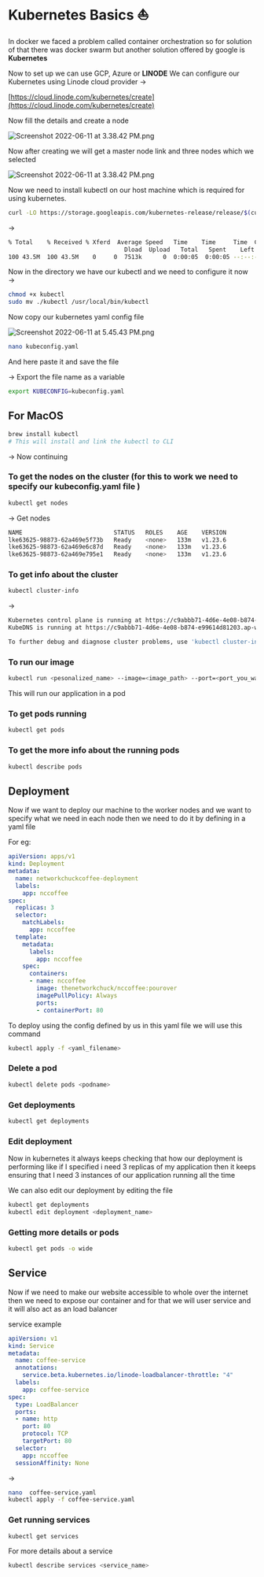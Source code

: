 # Kubernetes Basics ⛵

In docker we faced a problem called container orchestration so for solution of that there was docker swarm but another solution offered by google is **Kubernetes**

Now to set up we can use GCP, Azure or **LINODE**
We can configure our Kubernetes using Linode cloud provider →

[https://cloud.linode.com/kubernetes/create](https://cloud.linode.com/kubernetes/create)

Now fill the details and create a node

![Screenshot 2022-06-11 at 3.38.42 PM.png](Kubernetes%201627a4705afa41d2af0657bed77d99bd/Screenshot_2022-06-11_at_3.38.42_PM.png)

Now after creating we will get a master node link and three nodes which we selected

![Screenshot 2022-06-11 at 3.38.42 PM.png](Kubernetes%201627a4705afa41d2af0657bed77d99bd/Screenshot_2022-06-11_at_3.38.42_PM%201.png)

Now we need to install kubectl on our host machine which is required for using kubernetes.

```bash
curl -LO https://storage.googleapis.com/kubernetes-release/release/$(curl -s https://storage.googleapis.com/kubernetes-release/release/stable.txt)/bin/linux/amd64/kubectl
```

→ 

```bash
% Total    % Received % Xferd  Average Speed   Time    Time     Time  Current
                                 Dload  Upload   Total   Spent    Left  Speed
100 43.5M  100 43.5M    0     0  7513k      0  0:00:05  0:00:05 --:--:-- 8750k
```

Now in the directory we have our kubectl and we need to configure it now →

```bash
chmod +x kubectl
sudo mv ./kubectl /usr/local/bin/kubectl
```

Now copy our kubernetes yaml config file

![Screenshot 2022-06-11 at 5.45.43 PM.png](Kubernetes%201627a4705afa41d2af0657bed77d99bd/Screenshot_2022-06-11_at_5.45.43_PM.png)

```bash
nano kubeconfig.yaml
```

And here paste it and save the file

→ Export the file name as a variable

```bash
export KUBECONFIG=kubeconfig.yaml
```

## For MacOS

```bash
brew install kubectl
# This will install and link the kubectl to CLI
```

→ Now continuing

### To get the nodes on the cluster (for this to work we need to specify our kubeconfig.yaml file )

```bash
kubectl get nodes
```

→ Get nodes

```bash
NAME                          STATUS   ROLES    AGE    VERSION
lke63625-98873-62a469e5f73b   Ready    <none>   133m   v1.23.6
lke63625-98873-62a469e6c87d   Ready    <none>   133m   v1.23.6
lke63625-98873-62a469e795e1   Ready    <none>   133m   v1.23.6
```

### To get info about the cluster

```bash
kubectl cluster-info
```

→

```bash
Kubernetes control plane is running at https://c9abbb71-4d6e-4e08-b874-e99614d81203.ap-west-2.linodelke.net:443
KubeDNS is running at https://c9abbb71-4d6e-4e08-b874-e99614d81203.ap-west-2.linodelke.net:443/api/v1/namespaces/kube-system/services/kube-dns:dns/proxy

To further debug and diagnose cluster problems, use 'kubectl cluster-info dump'.
```

### To run our image

```bash
kubectl run <pesonalized_name> --image=<image_path> --port=<port_you_want_to_run_container_on>
```

This will run our application in a pod 

### To get pods running

```bash
kubectl get pods
```

### To get the more info about the running pods

```bash
kubectl describe pods
```

## Deployment

Now if we want to deploy our machine to the worker nodes and we want to specify what we need in each node then we need to do it by defining in a yaml file

For eg:

```yaml
apiVersion: apps/v1
kind: Deployment
metadata:
  name: networkchuckcoffee-deployment
  labels:
    app: nccoffee
spec:
  replicas: 3
  selector:
    matchLabels:
      app: nccoffee
  template:
    metadata:
      labels:
        app: nccoffee
    spec:
      containers:
      - name: nccoffee
        image: thenetworkchuck/nccoffee:pourover
        imagePullPolicy: Always
        ports:
        - containerPort: 80
```

To deploy using the config defined by us in this yaml file we will use this command

```bash
kubectl apply -f <yaml_filename>
```

### Delete a pod

```bash
kubectl delete pods <podname>
```

### Get deployments

```bash
kubectl get deployments
```

### Edit deployment

Now in kubernetes it always keeps checking that how our deployment is performing like if I specified i need 3 replicas of my application then it keeps ensuring that I need 3 instances of our application running all the time

We can also edit our deployment by editing the file

```bash
kubectl get deployments
kubectl edit deployment <deployment_name>
```

### Getting more details or pods

```bash
kubectl get pods -o wide
```

## Service

Now if we need to make our website accessible to whole over the internet then we need to expose our container and for that we will user service and it will also act as an load balancer

service example

```yaml
apiVersion: v1
kind: Service
metadata:
  name: coffee-service
  annotations:
    service.beta.kubernetes.io/linode-loadbalancer-throttle: "4"
  labels:
    app: coffee-service
spec:
  type: LoadBalancer
  ports:
  - name: http
    port: 80
    protocol: TCP
    targetPort: 80
  selector:
    app: nccoffee
  sessionAffinity: None
```

→

```bash
nano  coffee-service.yaml
kubectl apply -f coffee-service.yaml
```

### Get running services

```bash
kubectl get services
```

For more details about a service

```bash
kubectl describe services <service_name>
```
